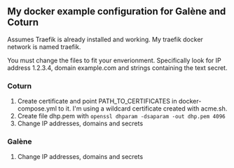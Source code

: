 ## My docker example configuration for Galène and Coturn

Assumes Traefik is already installed and working. My traefik docker network is named traefik.

You must change the files to fit your enverionment. Specifically look for IP address 1.2.3.4, domain example.com and strings containing the text  secret.

### Coturn

1. Create certificate and point PATH_TO_CERTIFICATES in docker-compose.yml to it. I'm using a wildcard certificate created with acme.sh.
2. Create file dhp.pem with `openssl dhparam -dsaparam -out dhp.pem 4096`
3. Change IP addresses, domains and secrets

### Galène

1. Change IP addresses, domains and secrets



